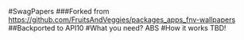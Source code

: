 #SwagPapers
###Forked from https://github.com/FruitsAndVeggies/packages_apps_fnv-wallpapers
##Backported to API10
#What you need?
ABS
#How it works
TBD!